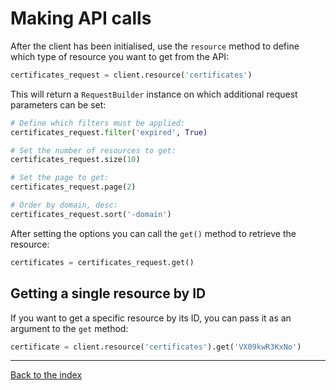 # Making API calls
After the client has been initialised, use the `resource` method to define which type of resource you want to get from 
the API:

```python
certificates_request = client.resource('certificates')
```

This will return a `RequestBuilder` instance on which additional request parameters can be set:

```python
# Define which filters must be applied:
certificates_request.filter('expired', True)

# Set the number of resources to get:
certificates_request.size(10)

# Set the page to get:
certificates_request.page(2)

# Order by domain, desc:
certificates_request.sort('-domain')

```

After setting the options you can call the `get()` method to retrieve the resource:
```python
certificates = certificates_request.get()
```

## Getting a single resource by ID
If you want to get a specific resource by its ID, you can pass it as an argument to the `get` method:
```python
certificate = client.resource('certificates').get('VX09kwR3KxNo')
```

---

[Back to the index](index.md)

